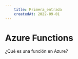 ```yaml
---
    title: Primera_entrada
    createdAt: 2022-09-01
---
```


# Azure Functions

¿Qué es una función en Azure?

